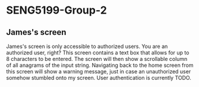 # SENG5199-Group-2

## James's screen
James's screen is only accessible to authorized users. You are an authorized user, right?
This screen contains a text box that allows for up to 8 characters to be entered. The screen
will then show a scrollable column of all anagrams of the input string. Navigating back to the
home screen from this screen will show a warning message, just in case an unauthorized user
somehow stumbled onto my screen. User authentication is currently TODO.